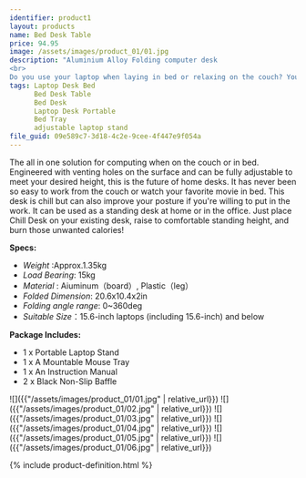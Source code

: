 ```yaml
---
identifier: product1
layout: products
name: Bed Desk Table
price: 94.95
image: /assets/images/product_01/01.jpg
description: "Aluminium Alloy Folding computer desk
<br>
Do you use your laptop when laying in bed or relaxing on the couch? Your laptop emits uncomfortable heat on your lap and does not properly vent because there's nowhere for the airflow to go."
tags: Laptop Desk Bed
      Bed Desk Table
      Bed Desk
      Laptop Desk Portable
      Bed Tray
      adjustable laptop stand
file_guid: 09e589c7-3d18-4c2e-9cee-4f447e9f054a
---
```


The all in one solution for computing when on the couch or in bed. Engineered with venting holes on the surface and can be fully adjustable to meet your desired height, this is the future of home desks. It has never been so easy to work from the couch or watch your favorite movie in bed. This desk is chill but can also improve your posture if you're willing to put in the work. It can be used as a standing desk at home or in the office. Just place Chill Desk on your existing desk, raise to comfortable standing height, and burn those unwanted calories!

**Specs:**

* *Weight*      :Approx.1.35kg
* *Load Bearing*: 15kg
* *Material*    : Aiuminum（board）, Plastic（leg）
* *Folded Dimension*: 20.6x10.4x2in
* *Folding angle range*: 0~360deg
* *Suitable Size*：15.6-inch laptops (including 15.6-inch) and below

**Package Includes:**
* 1 x Portable Laptop Stand
* 1 x A Mountable Mouse Tray
* 1 x An Instruction Manual
* 2 x Black Non-Slip Baffle

![]({{"/assets/images/product_01/01.jpg" | relative_url}})
![]({{"/assets/images/product_01/02.jpg" | relative_url}})
![]({{"/assets/images/product_01/03.jpg" | relative_url}})
![]({{"/assets/images/product_01/04.jpg" | relative_url}})
![]({{"/assets/images/product_01/05.jpg" | relative_url}})
![]({{"/assets/images/product_01/06.jpg" | relative_url}})

<div class="call">
        {% include product-definition.html %}
</div>
<br>
<div class="powr-reviews" id="de995a03_1589127755"></div><script src="https://www.powr.io/powr.js?platform=embed"></script>